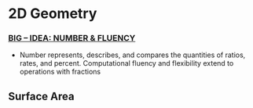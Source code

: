# 2D Geometry

### [BIG – IDEA: NUMBER & FLUENCY](number-fluency.md)
- Number represents, describes, and compares the quantities of ratios, rates, and percent. Computational fluency and flexibility extend to operations with fractions

## Surface Area

